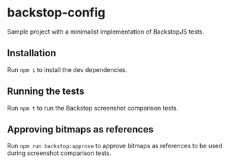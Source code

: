 # backstop-config

Sample project with a minimalist implementation of BackstopJS tests.

## Installation

Run `npm i` to install the dev dependencies.

## Running the tests

Run `npm t` to run the Backstop screenshot comparison tests.

## Approving bitmaps as references

Run `npm run backstop:approve` to approve bitmaps as references to be used during screenshot comparison tests.
